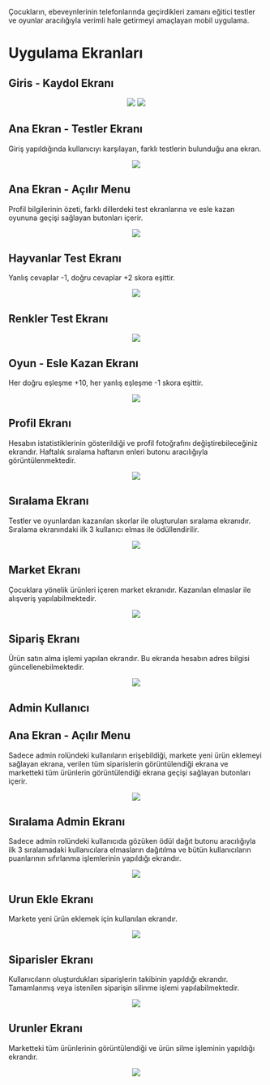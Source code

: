 Çocukların, ebeveynlerinin telefonlarında geçirdikleri zamanı eğitici testler ve oyunlar aracılığıyla verimli hale getirmeyi amaçlayan mobil uygulama.
<br>


<h1> Uygulama Ekranları </h1>

<h2> Giris - Kaydol Ekranı </h2>

<p align="center">
<img src = "https://user-images.githubusercontent.com/75527964/161451001-e95c790d-3792-492d-93ad-da9d04790aa9.png"></img>
<img src = "https://user-images.githubusercontent.com/75527964/161451047-8aa9a454-c0e0-48eb-be1a-6c2571181b89.png"></img>
</p>



<h2> Ana Ekran - Testler Ekranı  </h2>

Giriş yapıldığında kullanıcıyı karşılayan, farklı testlerin bulunduğu ana ekran. 

<p align="center">
<img src = "https://user-images.githubusercontent.com/75527964/161451065-2c92daf9-2967-4adf-9249-6667afe95e7c.png"></img>
</p>

<h2> Ana Ekran -  Açılır Menu </h2>

Profil bilgilerinin özeti, farklı dillerdeki test ekranlarına ve esle kazan oyununa geçişi sağlayan butonları içerir.

<p align="center">
<img src = "https://user-images.githubusercontent.com/75527964/161451063-9bf6a080-4b71-4db0-ba1e-a1268d946a86.png"></img>
</p>

<h2> Hayvanlar Test Ekranı </h2>

Yanlış cevaplar -1, doğru cevaplar +2 skora eşittir.

<p align="center">
<img src = "https://user-images.githubusercontent.com/75527964/161451074-a8e2a50b-4788-4274-b10e-d41980ccbd48.png"></img>
</p>

<h2> Renkler Test Ekranı </h2>
<p align="center">
<img src = "https://user-images.githubusercontent.com/75527964/161451059-e4176ac0-b951-49c7-9ec9-da94014494c9.png"></img>
</p>


<h2> Oyun - Esle Kazan Ekranı </h2>

Her doğru eşleşme +10, her yanlış eşleşme -1 skora eşittir.

<p align="center">
<img src = "https://user-images.githubusercontent.com/75527964/161451066-bc852a7d-30f3-4e4d-bedf-c04d54708014.png"></img>
</p>

<h2> Profil Ekranı </h2>

Hesabın istatistiklerinin gösterildiği ve profil fotoğrafını değiştirebileceğiniz ekrandır. Haftalık sıralama haftanın enleri butonu aracılığıyla görüntülenmektedir.

<p align="center">
<img src = "https://user-images.githubusercontent.com/75527964/161451068-3119a775-a97f-443a-94ce-e9790a036056.png"></img>
</p>

<h2> Sıralama Ekranı </h2>

 Testler ve oyunlardan kazanılan skorlar ile oluşturulan sıralama ekranıdır. Sıralama ekranındaki ilk 3 kullanıcı elmas ile ödüllendirilir.

<p align="center">
<img src = "https://user-images.githubusercontent.com/75527964/161451072-d6bd5f76-0897-4838-b627-64e771bc91a2.png"></img>
</p>

<h2> Market Ekranı </h2>

Çocuklara yönelik ürünleri içeren market ekranıdır. Kazanılan elmaslar ile alışveriş yapılabilmektedir.

<p align="center">
<img src = "https://user-images.githubusercontent.com/75527964/161451067-c0abd490-01f0-4892-8b9c-8bcfd7fa2213.png"></img>
</p>

<h2> Sipariş Ekranı </h2>

Ürün satın alma işlemi yapılan ekrandır. Bu ekranda hesabın adres bilgisi güncellenebilmektedir.

<p align="center">
<img src = "https://user-images.githubusercontent.com/75527964/161451069-24e3d5c4-6dbf-4677-89c1-f4c06c59481c.png"></img>
</p>

<h2> Admin Kullanıcı </h2>



<h2> Ana Ekran - Açılır Menu </h2>
Sadece admin rolündeki kullanıların erişebildiği, markete yeni ürün eklemeyi sağlayan ekrana, verilen tüm siparislerin görüntülendiği ekrana ve marketteki tüm ürünlerin görüntülendiği ekrana geçişi sağlayan butonları içerir.

<p align="center">
<img src = "https://user-images.githubusercontent.com/75527964/161451064-625038ef-6ab5-4efb-b3f6-394114a17778.png"></img>
</p>


<h2> Sıralama Admin Ekranı </h2>

Sadece admin rolündeki kullanıcıda gözüken ödül dağıt butonu aracılığıyla ilk 3 sıralamadaki kullanıcılara elmasların dağıtılma ve bütün kullanıcıların puanlarının sıfırlanma işlemlerinin yapıldığı ekrandır.

<p align="center">
<img src = "https://user-images.githubusercontent.com/75527964/161451073-0f9cd190-32ab-45d9-94b9-389306008edd.png"></img>
</p>

<h2> Urun Ekle Ekranı </h2>

Markete yeni ürün eklemek için kullanılan ekrandır.

<p align="center">
<img src = "https://user-images.githubusercontent.com/75527964/161451060-91966bd0-f121-4e66-8621-4e30c6caf541.png"></img>
</p>

<h2> Siparisler Ekranı </h2>

Kullanıcıların oluşturdukları siparişlerin takibinin yapıldığı ekrandır. Tamamlanmış veya istenilen siparişin silinme işlemi yapılabilmektedir.

<p align="center">
<img src = "https://user-images.githubusercontent.com/75527964/161451071-601483d3-97fa-493b-9de2-1830d1a8828d.png"></img>
</p>

<h2> Urunler Ekranı </h2>

Marketteki tüm ürünlerinin görüntülendiği ve ürün silme işleminin yapıldığı ekrandır.

<p align="center">
<img src = "https://user-images.githubusercontent.com/75527964/161451062-4c327ae6-b3f7-4dc0-b02f-600286040ebe.png"></img>
</p>

